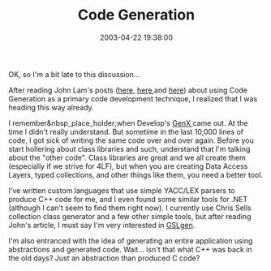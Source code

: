 ﻿---
layout: post
title: "Code Generation"
comments: false
date: 2003-04-22 19:38:00
categories:
 - Technology
subtext-id: 8089d2fe-ddd6-40bd-87d0-e46b47d71958
alias: /blog/Code-Generation.aspx
---


OK, so I'm a bit late to this discussion...

After reading John Lam's posts ([here](http://www.iunknown.com/Weblog/Whenlessismore.html), [here ](http://www.iunknown.com/Weblog/Codegenerationobservation.html)and [here](http://www.iunknown.com/Weblog/Codegenerationcommentsfro.html)) about using Code Generation as a primary code development technique, I realized that I was heading this way already.

I remember&nbsp_place_holder;when Develop's [GenX ](http://www.develop.com/genx)came out. At the time I didn't really understand. But sometime in the last 10,000 lines of code, I got sick of writing the same code over and over again. Before you start hollering about class libraries and such, understand that I'm talking about the "other code". Class libraries are great and we all create them (especially if we strive for 4LF), but when you are creating Data Access Layers, typed collections, and other things like them, you need a better tool.

I've written custom languages that use simple YACC/LEX parsers to produce C++ code for me, and I even found some similar tools for .NET (although I can't seem to find them right now). I currently use Chris Sells collection class generator and a few other simple tools, but after reading John's article, I must say I'm very interested in [GSLgen](http://www.iunknown.com/Weblog/GSLgenupdated.html).

I'm also entranced with the idea of generating an entire application using abstractions and generated code. Wait... isn't that what C++ was back in the old days? Just an abstraction than produced C code?
